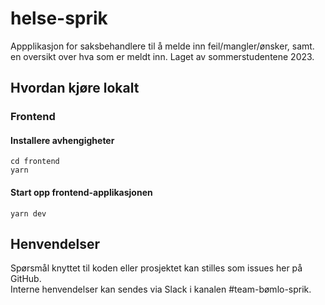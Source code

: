 # helse-sprik

Appplikasjon for saksbehandlere til å melde inn feil/mangler/ønsker, samt. en oversikt over hva som er meldt inn. Laget av sommerstudentene 2023.

## Hvordan kjøre lokalt

### Frontend

#### Installere avhengigheter
```
cd frontend
yarn
```

#### Start opp frontend-applikasjonen
```
yarn dev
```

## Henvendelser

Spørsmål knyttet til koden eller prosjektet kan stilles som issues her på GitHub.  
Interne henvendelser kan sendes via Slack i kanalen #team-bømlo-sprik.
